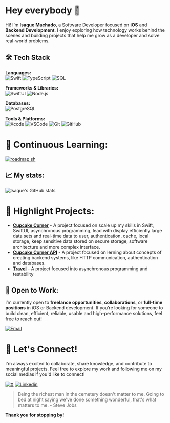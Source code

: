 # Hey everybody 👋

Hi! I’m **Isaque Machado**, a Software Developer focused on **iOS** and **Backend Development**. I enjoy exploring how technology works behind the scenes and building projects that help me grow as a developer and solve real-world problems.

## 🛠️ Tech Stack

**Languages:**  
![Swift](https://img.shields.io/badge/Swift-F05138?style=flat&logo=swift&logoColor=white)
![TypeScript](https://img.shields.io/badge/TypeScript-3178C6?style=flat&logo=typescript&logoColor=white)
![SQL](https://img.shields.io/badge/SQL-336791?style=flat&logo=postgresql&logoColor=white)

**Frameworks & Libraries:**  
![SwiftUI](https://img.shields.io/badge/SwiftUI-0085CA?style=flat&logo=swift&logoColor=white)
![Node.js](https://img.shields.io/badge/Node.js-339933?style=flat&logo=node.js&logoColor=white)

**Databases:**  
![PostgreSQL](https://img.shields.io/badge/PostgreSQL-4169E1?style=flat&logo=postgresql&logoColor=white)

**Tools & Platforms:**  
![Xcode](https://img.shields.io/badge/Xcode-147EFB?style=flat&logo=xcode&logoColor=white)
![VSCode](https://img.shields.io/badge/VS%20Code-007ACC?style=flat&logo=visualstudiocode&logoColor=white)
![Git](https://img.shields.io/badge/Git-F05032?style=flat&logo=git&logoColor=white)
![GitHub](https://img.shields.io/badge/GitHub-181717?style=flat&logo=github&logoColor=white)

# 🎯 Continuous Learning:
[![roadmap.sh](https://roadmap.sh/card/tall/677e170370129741a82a4f91?variant=dark)](https://roadmap.sh)

## 📈 My stats:
![Isaque's GitHub stats](https://github-readme-stats.vercel.app/api?username=isaqueDaSilva&show_icons=true&theme=radical)

# 🌟 Highlight Projects:
- [**Cupcake Corner**](https://github.com/isaqueDaSilva/Cupcake-Corner.git) - A project focused on scale up my skills in Swift, SwiftUI, asynchronous programming, lead with display efficiently large data sets and real-time data to user, authentication, cache, local storage, keep sensitive data stored on secure storage, software architecture and more complex interface. <br>
- [**Cupcake Corner API**](https://github.com/isaqueDaSilva/CupcakeCornerAPI.git) - A project focused on lerning about concepts of creating backend systems, like HTTP communication, authentication and databases. <br>
- [**Travel**](https://github.com/isaqueDaSilva/Travel.git) - A project focused into asynchronous programming and testability <br>

## 🚀 Open to Work:
I’m currently open to **freelance opportunities**, **collaborations**, or **full-time positions** in iOS or Backend development. If you’re looking for someone to build clean, efficient, reliable, usable and high-performance solutions, feel free to reach out! <br>

[![Email](https://skillicons.dev/icons?i=gmail)](mailto:isaqued@icloud.com)

# 📣 Let's Connect!  
I'm always excited to collaborate, share knowledge, and contribute to meaningful projects. Feel free to explore my work and following me on my social medias if you'd like to connect!  <br>

[![X](https://img.shields.io/badge/X-000000?style=for-the-badge&logo=x&logoColor=white)](https://x.com/dev_zaquin?s=21)
[![Linkedin](https://img.shields.io/badge/LinkedIn-0077B5?style=for-the-badge&logo=linkedin&logoColor=white)](https://www.linkedin.com/in/isaquedasilva)
<!-- [![Medium](https://img.shields.io/badge/Medium-12100E?style=for-the-badge&logo=medium&logoColor=white)](https://isaquemach.medium.com) -->

> Being the richest man in the cemetery doesn't matter to me. Going to bed at night saying we've done something wonderful, that's what matters to me. - Steve Jobs
> 
**Thank you for stopping by!**
<!--
**isaqueDaSilva/isaqueDaSilva** is a ✨ _special_ ✨ repository because its `README.md` (this file) appears on your GitHub profile.

Here are some ideas to get you started:

- 🔭 I’m currently working on ...
- 🌱 I’m currently learning ...
- 👯 I’m looking to collaborate on ...
- 🤔 I’m looking for help with ...
- 💬 Ask me about ...
- 📫 How to reach me: ...
- 😄 Pronouns: ...
- ⚡ Fun fact: ...
-->

